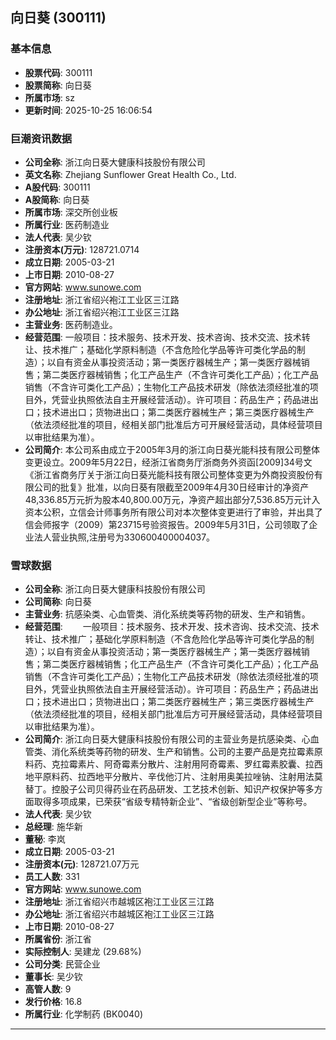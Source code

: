 ## 向日葵 (300111)

### 基本信息

- **股票代码**: 300111
- **股票简称**: 向日葵
- **所属市场**: sz
- **更新时间**: 2025-10-25 16:06:54

### 巨潮资讯数据

- **公司全称**: 浙江向日葵大健康科技股份有限公司
- **英文名称**: Zhejiang Sunflower Great Health Co., Ltd.
- **A股代码**: 300111
- **A股简称**: 向日葵
- **所属市场**: 深交所创业板
- **所属行业**: 医药制造业
- **法人代表**: 吴少钦
- **注册资本(万元)**: 128721.0714
- **成立日期**: 2005-03-21
- **上市日期**: 2010-08-27
- **官方网站**: www.sunowe.com
- **注册地址**: 浙江省绍兴袍江工业区三江路
- **办公地址**: 浙江省绍兴袍江工业区三江路
- **主营业务**: 医药制造业。
- **经营范围**: 一般项目：技术服务、技术开发、技术咨询、技术交流、技术转让、技术推广；基础化学原料制造（不含危险化学品等许可类化学品的制造）；以自有资金从事投资活动；第一类医疗器械生产；第一类医疗器械销售；第二类医疗器械销售；化工产品生产（不含许可类化工产品）；化工产品销售（不含许可类化工产品）；生物化工产品技术研发（除依法须经批准的项目外，凭营业执照依法自主开展经营活动）。许可项目：药品生产；药品进出口；技术进出口；货物进出口；第二类医疗器械生产；第三类医疗器械生产（依法须经批准的项目，经相关部门批准后方可开展经营活动，具体经营项目以审批结果为准）。
- **公司简介**: 本公司系由成立于2005年3月的浙江向日葵光能科技有限公司整体变更设立。2009年5月22日，经浙江省商务厅浙商务外资函[2009]34号文《浙江省商务厅关于浙江向日葵光能科技有限公司整体变更为外商投资股份有限公司的批复》批准，以向日葵有限截至2009年4月30日经审计的净资产48,336.85万元折为股本40,800.00万元，净资产超出部分7,536.85万元计入资本公积，立信会计师事务所有限公司对本次整体变更进行了审验，并出具了信会师报字（2009）第23715号验资报告。2009年5月31日，公司领取了企业法人营业执照,注册号为330600400004037。

### 雪球数据

- **公司全称**: 浙江向日葵大健康科技股份有限公司
- **公司简称**: 向日葵
- **主营业务**: 抗感染类、心血管类、消化系统类等药物的研发、生产和销售。
- **经营范围**: 　　一般项目：技术服务、技术开发、技术咨询、技术交流、技术转让、技术推广；基础化学原料制造（不含危险化学品等许可类化学品的制造）；以自有资金从事投资活动；第一类医疗器械生产；第一类医疗器械销售；第二类医疗器械销售；化工产品生产（不含许可类化工产品）；化工产品销售（不含许可类化工产品）；生物化工产品技术研发（除依法须经批准的项目外，凭营业执照依法自主开展经营活动）。许可项目：药品生产；药品进出口；技术进出口；货物进出口；第二类医疗器械生产；第三类医疗器械生产（依法须经批准的项目，经相关部门批准后方可开展经营活动，具体经营项目以审批结果为准）。
- **公司简介**: 浙江向日葵大健康科技股份有限公司的主营业务是抗感染类、心血管类、消化系统类等药物的研发、生产和销售。公司的主要产品是克拉霉素原料药、克拉霉素片、阿奇霉素分散片、注射用阿奇霉素、罗红霉素胶囊、拉西地平原料药、拉西地平分散片、辛伐他汀片、注射用奥美拉唑钠、注射用法莫替丁。控股子公司贝得药业在药品研发、工艺技术创新、知识产权保护等多方面取得多项成果，已荣获“省级专精特新企业”、“省级创新型企业”等称号。
- **法人代表**: 吴少钦
- **总经理**: 施华新
- **董秘**: 李岚
- **成立日期**: 2005-03-21
- **注册资本(元)**: 128721.07万元
- **员工人数**: 331
- **官方网站**: www.sunowe.com
- **注册地址**: 浙江省绍兴市越城区袍江工业区三江路
- **办公地址**: 浙江省绍兴市越城区袍江工业区三江路
- **上市日期**: 2010-08-27
- **所属省份**: 浙江省
- **实际控制人**: 吴建龙 (29.68%)
- **公司分类**: 民营企业
- **董事长**: 吴少钦
- **高管人数**: 9
- **发行价格**: 16.8
- **所属行业**: 化学制药 (BK0040)

---